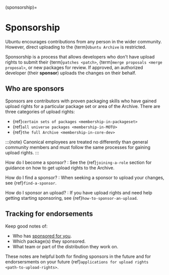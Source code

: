 (sponsorship)=
# Sponsorship

Ubuntu encourages contributions from any person in the wider community. However, direct uploading to the {term}`Ubuntu Archive` is restricted.

Sponsorship is a process that allows developers who don't have upload rights to submit their {term}`patches <patch>`, {term}`merge proposals <merge proposal>`, or new packages for review. If approved, an authorized developer (their **sponsor**) uploads the changes on their behalf.


## Who are sponsors

Sponsors are contributors with proven packaging skills who have gained upload rights for a particular package set or area of the Archive. There are three categories of upload rights:

* {ref}`certain sets of packages <membership-in-packageset>`
* {ref}`all universe packages <membership-in-MOTU>`
* {ref}`the full Archive <membership-in-core-dev>`

:::{note}
Canonical employees are treated no differently than general community members and must follow the same processes for gaining upload rights.
:::

How do I become a sponsor?
: See the {ref}`joining-a-role` section for guidance on how to get upload rights to the Archive.

How do I find a sponsor?
: When seeking a sponsor to upload your changes, see {ref}`find-a-sponsor`.

How do I sponsor an upload?
: If you have upload rights and need help getting starting sponsoring, see {ref}`how-to-sponsor-an-upload`.


## Tracking for endorsements

Keep good notes of:

* Who has [sponsored for you](https://udd.debian.org/cgi-bin/ubuntu-sponsorships.cgi).
* Which package(s) they sponsored.
* What team or part of the distribution they work on.

These notes are helpful both for finding sponsors in the future and for endorsersments on your future {ref}`applications for upload rights <path-to-upload-rights>`.
